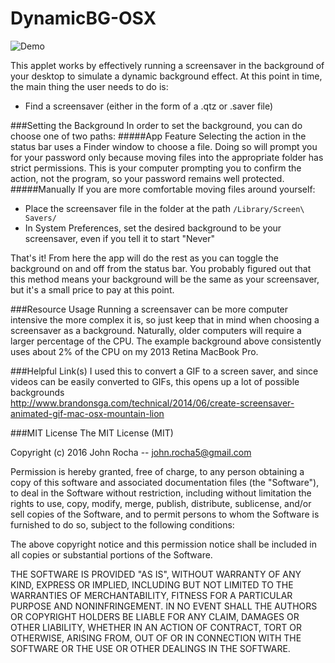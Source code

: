 # DynamicBG-OSX

![Demo](demoFiles/demo.gif?raw=true) 

This applet works by effectively running a screensaver in the background of your desktop to simulate a dynamic background effect. At this point in time, the main thing the user needs to do is:
- Find a screensaver (either in the form of a .qtz or .saver file)


###Setting the Background
In order to set the background, you can do choose one of two paths:
#####App Feature
Selecting the action in the status bar uses a Finder window to choose a file. Doing so will prompt you for your password only because moving files into the appropriate folder has strict permissions. This is your computer prompting you to confirm the action, not the program, so your password remains well protected.
#####Manually
If you are more comfortable moving files around yourself:
- Place the screensaver file in the folder at the path `/Library/Screen\ Savers/`
- In System Preferences, set the desired background to be your screensaver, even if you tell it to start "Never"

That's it! From here the app will do the rest as you can toggle the background on and off from the status bar. You probably figured out that this method means your background will be the same as your screensaver, but it's a small price to pay at this point.  

###Resource Usage
Running a screensaver can be more computer intensive the more complex it is, so just keep that in mind when choosing a screensaver as a background. Naturally, older computers will require a larger percentage of the CPU. The example background above consistently uses about 2% of the CPU on my 2013 Retina MacBook Pro. 

###Helpful Link(s)
I used this to convert a GIF to a screen saver, and since videos can be easily converted to GIFs, this opens up a lot of possible backgrounds  
http://www.brandonsga.com/technical/2014/06/create-screensaver-animated-gif-mac-osx-mountain-lion
  
###MIT License
The MIT License (MIT)

Copyright (c) 2016 John Rocha -- john.rocha5@gmail.com

Permission is hereby granted, free of charge, to any person obtaining a copy
of this software and associated documentation files (the "Software"), to deal
in the Software without restriction, including without limitation the rights
to use, copy, modify, merge, publish, distribute, sublicense, and/or sell
copies of the Software, and to permit persons to whom the Software is
furnished to do so, subject to the following conditions:

The above copyright notice and this permission notice shall be included in all
copies or substantial portions of the Software.

THE SOFTWARE IS PROVIDED "AS IS", WITHOUT WARRANTY OF ANY KIND, EXPRESS OR
IMPLIED, INCLUDING BUT NOT LIMITED TO THE WARRANTIES OF MERCHANTABILITY,
FITNESS FOR A PARTICULAR PURPOSE AND NONINFRINGEMENT. IN NO EVENT SHALL THE
AUTHORS OR COPYRIGHT HOLDERS BE LIABLE FOR ANY CLAIM, DAMAGES OR OTHER
LIABILITY, WHETHER IN AN ACTION OF CONTRACT, TORT OR OTHERWISE, ARISING FROM,
OUT OF OR IN CONNECTION WITH THE SOFTWARE OR THE USE OR OTHER DEALINGS IN THE
SOFTWARE.
